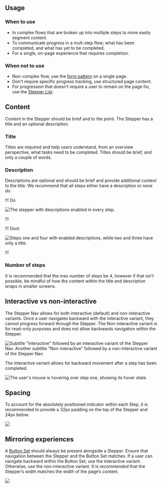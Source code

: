 ## Usage

### When to use

- In complex flows that are broken up into multiple steps to more easily segment content.
- To communicate progress in a mult-step flow; what has been completed, and what has yet to be completed.
- For a single, on-page experience that requires completion.

### When not to use 

- Non-complex flow, use the [form pattern](/patterns/form-patterns) on a single page.
- Don't require specific progress tracking, use structured page content.
- For progression that doesn’t require a user to remain on the page for, use the [Stepper List](/components/stepper/list).

## Content

Content in the Stepper should be brief and to the point. The Stepper has a title and an optional description.

### Title

Titles are required and help users understand, from an overview perspective, what tasks need to be completed. Titles should be brief, and only a couple of words.

### Description

Descriptions are optional and should be brief and provide additional context to the title. We recommend that all steps either have a description or none do.

!!! Do

![The stepper with descriptions enabled in every step.](/assets/components/stepper/navigation/stepper-navigation-description-do.png)

!!!

!!! Dont

![Steps one and four with enabled descriptions, while two and three have only a title.](/assets/components/stepper/navigation/stepper-navigation-description-dont.png)

!!!

### Number of steps

It is recommended that the max number of steps be 4, however if that isn’t possible, be mindful of how the content within the title and description wraps in smaller screens.

## Interactive vs non-interactive

The Stepper Nav allows for both interactive (default) and non-interactive variants. Once a user navigates backward with the interactive variant, they cannot progress forward through the Stepper. The Non-interactive variant is for read-only purposes and does not allow backwards navigation within the Stepper.

![Subtitle "Interactive" followed by an interactive variant of the Stepper Nav. Another subtitle "Non-interactive" followed by a non-interactive variant of the Stepper Nav.](/assets/components/stepper/navigation/stepper-navigation-interactive-non-interactive.png)

The interactive variant allows for backward movement after a step has been completed.

![The user's mouse is hovering over step one, showing its hover state.](/assets/components/stepper/navigation/stepper-navigation-interactive-backwards-movement.png)

## Spacing

To account for the absolutely positioned indicator within each Step, it is recommended to provide a 32px padding on the top of the Stepper and 24px below. 

![](/assets/components/stepper/navigation/stepper-navigation-spacing-example.png)

## Mirroring experiences

A [Button Set](/components/button-set) should always be present alongside a Stepper. Ensure that navigation between the Stepper and the Button Set matches. If a user can navigate backward within the Button Set, use the interactive variant. Otherwise, use the non-interactive variant. It is recommended that the Stepper’s width matches the width of the page’s content.

![](/assets/components/stepper/navigation/stepper-navigation-matching-experiences.png)